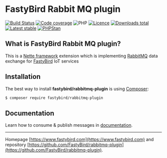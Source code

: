 # FastyBird Rabbit MQ plugin

[![Build Status](https://badgen.net/github/checks/FastyBird/rabbitmq-plugin/master?cache=300&style=flast-square)](https://github.com/FastyBird/rabbitmq-plugin/actions)
[![Code coverage](https://badgen.net/coveralls/c/github/FastyBird/rabbitmq-plugin?cache=300&style=flast-square)](https://coveralls.io/r/FastyBird/rabbitmq-plugin)
![PHP](https://badgen.net/packagist/php/FastyBird/rabbitmq-plugin?cache=300&style=flast-square)
[![Licence](https://badgen.net/packagist/license/FastyBird/rabbitmq-plugin?cache=300&style=flast-square)](https://packagist.org/packages/FastyBird/rabbitmq-plugin)
[![Downloads total](https://badgen.net/packagist/dt/FastyBird/rabbitmq-plugin?cache=300&style=flast-square)](https://packagist.org/packages/FastyBird/rabbitmq-plugin)
[![Latest stable](https://badgen.net/packagist/v/FastyBird/rabbitmq-plugin/latest?cache=300&style=flast-square)](https://packagist.org/packages/FastyBird/rabbitmq-plugin)
[![PHPStan](https://img.shields.io/badge/PHPStan-enabled-brightgreen.svg?style=flat-square)](https://github.com/phpstan/phpstan)

## What is FastyBird Rabbit MQ plugin?

This is a [Nette framework](https://nette.org) extension which is implementing [RabbitMQ](https://www.rabbitmq.com) data exchange for [FastyBird](https://www.fastybird.com) IoT services

## Installation

The best way to install **fastybird/rabbitmq-plugin** is using [Composer](http://getcomposer.org/):

```sh
$ composer require fastybird/rabbitmq-plugin
```

## Documentation

Learn how to consume & publish messages in [documentation](https://github.com/FastyBird/rabbitmq-plugin/blob/master/docs/en/index.md).

***
Homepage [https://www.fastybird.com](https://www.fastybird.com) and repository [https://github.com/FastyBird/rabbitmq-plugin](https://github.com/FastyBird/rabbitmq-plugin).
